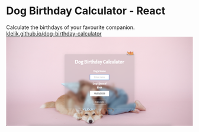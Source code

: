# Dog Birthday Calculator - React

Calculate the birthdays of your favourite companion.  
[klelik.github.io/dog-birthday-calculator](https://klelik.github.io/dog-birthday-calculator)
![preview image](preview.png)
